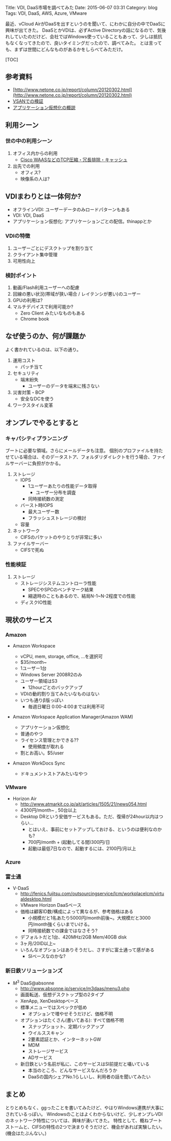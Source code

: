 Title: VDI, DaaS市場を調べてみた
Date: 2015-06-07 03:31
Category: blog
Tags: VDI, DaaS, AWS, Azure, VMware

最近、vCloud AirがDaaSを出すというのを聞いて、にわかに自分の中でDaaSに興味が出てきた。
DaaSとかVDIは、必ずActive Directoryの話になるので、気後れしていたのだけど、会社ではWindows使っていることもあって、少しは抵抗もなくなってきたので、良いタイミングだったので、調べてみた。
とは言っても、まずは世間にどんなものがあるかをしらべてみただけ。

[TOC]

## 参考資料
- [http://www.netone.co.jp/report/column/20120302.html](http://www.netone.co.jp/report/column/20120302.html)
- [VSANでの検証](http://www.netone.co.jp/wp-content/uploads/2012/04/7b40e88a83e27031958fd41b697e679d.pdf)
- [アプリケーション仮想化の概説](http://www.dell.com/downloads/jp/solutions/whitepaper/solution/Application_Virtualization_Comparison.pdf)

## 利用シーン
### 世の中の利用シーン
1. オフィス内からの利用
	- [Cisco WAASなどのTCP圧縮・冗長排除・キャッシュ](http://www.cisco.com/web/JP/news/cisco_news_letter/tech/waas2/index.html)
2. 出先での利用
	- オフィス?
	- 映像系の人は?

## VDIまわりとは一体何か?
- オフラインVDI: ユーザーデータのみロードパターンもある
- VDI: VDI, DaaS
- アプリケーション仮想化: アプリケーションごとの配信。thinappとか
### VDIの特徴
1. ユーザーごとにデスクトップを割り当て
2. クライアント集中管理
3. 可用性向上
### 検討ポイント
1. 動画/Flash利用ユーザーへの配慮
2. 回線の悪い状況(帯域が狭い場合 / レイテンシが悪い)のユーザー
3. GPUの利用は?
4. マルチデバイスで利用可能か?
	- Zero Client みたいなものもある
	- Chrome book
## なぜ使うのか、何が課題か
よく書かれているのは、以下の通り。

1. 運用コスト
	- パッチ当て
2. セキュリティ
	- 端末紛失
		+ ユーザーのデータを端末に残さない
3. 災害対策・BCP
	- 安全なDCを使う
4. ワークスタイル変革

## オンプレでやるとすると
### キャパシティプランニング
ブートに必要な領域。さらにメールデータも注意。
個別のプロファイルを持たせている場合は、そのデータストア、フォルダリダイレクトを行う場合、ファイルサーバーに負担がかかる。

1. ストレージ
	- IOPS
		+ 1ユーザーあたりの性能データ取得
			- ユーザー分布を調査
		+ 同時接続数の測定
	- バースト時IOPS
		+ 最大ユーザー数
		+ フラッシュストレージの検討
	- 容量
2. ネットワーク
	- CIFSのパケットのやりとりが非常に多い
3. ファイルサーバー
    - CIFSで死ぬ

### 性能検証
1. ストレージ
	- ストレージシステムコントローラ性能
		+ SPECやSPCのベンチマーク結果
		+ 縮退時のこともあるので、結局N-1~N-2程度での性能
	- ディスクIO性能

## 現状のサービス
### Amazon
- Amazon Workspace
	+ vCPU, mem, storage, office, ...を選択可
	+ $35/month~
	+ 1ユーザー1台
	+ Windows Server 2008R2のみ
	+ ユーザー領域はS3
		- 12hourごとのバックアップ
	+ VDIの動的割り当てみたいなものはない
	+ いつも通りβ版っぽい
		- 毎週日曜日 0:00-4:00までは利用不可
	
- Amazon Workspace Application Manager(Amazon WAM)
    + アプリケーション仮想化
	+ 普通のやつ
	+ ライセンス管理とかできる??
		- 使用頻度が取れる
	+ 割とお高い。$5/user

- Amazon WorkDocs Sync
	+ ドキュメントストアみたいなやつ
### VMware
- Horizon Air
	+ http://www.atmarkit.co.jp/ait/articles/1505/21/news054.html
	+ 4300円/month~ , 50台以上
	+ Desktop DRという安価サービスもある。ただ、復帰が24hour以内はつらい...
		- とはいえ、事前にセットアップしておける、というのは便利なのかも?
		- 700円/month + (起動してる間)300円/日
		- 起動は最低7日なので、起動するには、2100円/月以上
		
### Azure

### 富士通
- V-DaaS
	+ http://fenics.fujitsu.com/outsourcingservice/lcm/workplacelcm/virtualdesktop.html
	+ VMware Horizon DaaSベース
	+ 価格は顧客ID数/構成によって異なるが、参考価格はある
		- 小規模だと1名あたり5000円/month前後~。大規模だと3000円/month強くらいまでいける。
		- 同時接続数での課金ではなさそう?
	+ デフォルトだと1台、420MHz/2GB Mem/40GB disk
	+ 3ヶ月/20ID以上~
	+ いろんなオプションはありそうだし、さすがに富士通って感がある
		- SIベースなのかな?

### 新日鉄ソリューションズ
- $M^3$ DaaS@absonne
	+ http://www.absonne.jp/service/m3daas/menu3.php
	+ 画面転送、仮想デスクトップ型の2タイプ
	+ XenApp, XenDesktopベース
	+ 標準メニューではスペックが低め
		- オプションで増やせそうだけど、価格不明
	+ オプションはたくさん(書いてある): すべて価格不明
		- スナップショット、定期バックアップ
		- ウイルススキャン
		- 2要素認証とか、インターネットGW
		- MDM
		- ストレージサービス
		- ADサービス
	+ 新日鉄という名前が私に、このサービスはSI前提だと囁いている
		- 本当のところ、どんなサービスなんだろうか
		- DaaSの国内シェアNo.1らしいし、利用者の話を聞いてみたい

## まとめ
とりとめもなく、ggったことを書いてみたけど、やはりWindows連携が大事にされているっぽい。
Windowsのことはよくわからないけど、少しオンプレVDIのネットワーク特性については、興味が湧いてきた。
特性として、概ねブートストームと、CIFSの特性の2つで決まりそうだけど、機会があれば実験したい。(機会はたぶんない。)

